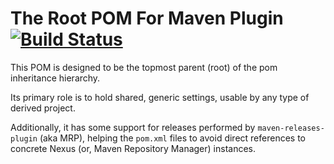 # The Root POM For Maven Plugin [![Build Status](https://travis-ci.org/devbhuwan/maven-plugin-starter-parent.svg?branch=master)](https://travis-ci.org/devbhuwan/maven-plugin-starter-parent)

This POM is designed to be the topmost parent (root) of the pom inheritance hierarchy.

Its primary role is to hold shared, generic settings, usable by any type of derived project.

Additionally, it has some support for releases performed by `maven-releases-plugin` (aka MRP), helping the `pom.xml` files
to avoid direct references to concrete Nexus (or, Maven Repository Manager) instances.